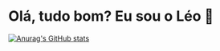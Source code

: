 # Olá, tudo bom? Eu sou o Léo 👋 #

[![Anurag's GitHub stats](https://github-readme-stats.vercel.app/api?Aschtward=anuraghazra)](https://github.com/anuraghazra/github-readme-stats)
